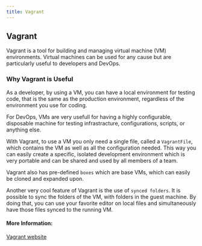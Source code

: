 ```yaml
---
title: Vagrant
---
```

## Vagrant

Vagrant is a tool for building and managing virtual machine (VM) environments. Virtual machines can be used for any cause but are particularly useful to developers and DevOps.

### Why Vagrant is Useful

As a developer, by using a VM, you can have a local environment for testing code, that is the same as the production environment, regardless of the environment you use for coding.

For DevOps, VMs are very usefull for having a highly configurable, disposable machine for testing infrastracture, configurations, scripts, or anything else.

With Vagrant, to use a VM you only need a single file, called a `VagrantFile`, which contains the VM as well as all the configuration needed. This way you can easily create a specific, isolated development environment which is very portable and can be shared and used by all members of a team.

Vagrant also has pre-defined `boxes` which are base VMs, which can easily be cloned and expanded upon.

Another very cool feature of Vagrant is the use of `synced folders`. It is possible to sync the folders of the VM, with folders in the guest machine. By doing that, you can use your favorite editor on local files and simultaneously have those files synced to the running VM.

#### More Information:
<a href="https://www.vagrantup.com/" target='blank' rel='nofollow'>Vagrant website</a>



